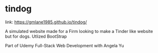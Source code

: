 # tindog
link: https://gmlane1985.github.io/tindog/

A simulated website made for a Firm looking to make a Tinder like website but for dogs.
Utlized BootStrap

Part of Udemy Full-Stack Web Development with Angela Yu

